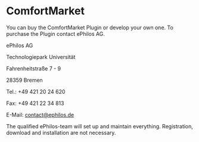 # ComfortMarket

You can buy the ComfortMarket Plugin or develop your own one. To purchase the Plugin contact ePhilos AG.


ePhilos AG  

Technologiepark Universität  

Fahrenheitstraße 7 - 9  

28359 Bremen

Tel.: +49 421 20 24 620  

Fax: +49 421 22 34 813  

E-Mail: contact@ephilos.de


The qualified ePhilos-team will set up and maintain everything. Registration, download and installation are not necessary.
